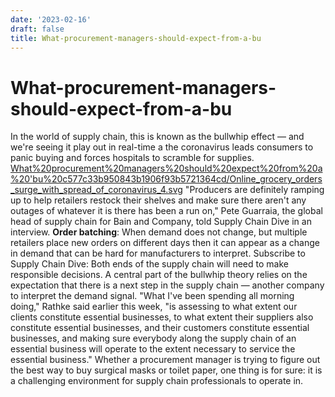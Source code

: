 ```yaml
---
date: '2023-02-16'
draft: false
title: What-procurement-managers-should-expect-from-a-bu
---
```


# What-procurement-managers-should-expect-from-a-bu

In the world of supply chain, this is known as the bullwhip effect — and we're seeing it play out in real-time a the coronavirus leads consumers to panic buying and forces hospitals to scramble for supplies.
[What%20procurement%20managers%20should%20expect%20from%20a%20'bu%20c577c33b950843b1906f93b5721364cd/Online_grocery_orders_surge_with_spread_of_coronavirus_4.svg](What%20procurement%20managers%20should%20expect%20from%20a%20'bu%20c577c33b950843b1906f93b5721364cd/Online_grocery_orders_surge_with_spread_of_coronavirus_4.svg)
"Producers are definitely ramping up to help retailers restock their shelves and make sure there aren't any outages of whatever it is there has been a run on," Pete Guarraia, the global head of supply chain for Bain and Company, told Supply Chain Dive in an interview.
**Order batching**: When demand does not change, but multiple retailers place new orders on different days then it can appear as a change in demand that can be hard for manufacturers to interpret.
Subscribe to Supply Chain Dive:
Both ends of the supply chain will need to make responsible decisions.
A central part of the bullwhip theory relies on the expectation that there is a next step in the supply chain — another company to interpret the demand signal.
"What I've been spending all morning doing," Rathke said earlier this week, "is assessing to what extent our clients constitute essential businesses, to what extent their suppliers also constitute essential businesses, and their customers constitute essential businesses, and making sure everybody along the supply chain of an essential business will operate to the extent necessary to service the essential business."
Whether a procurement manager is trying to figure out the best way to buy surgical masks or toilet paper, one thing is for sure: it is a challenging environment for supply chain professionals to operate in.

